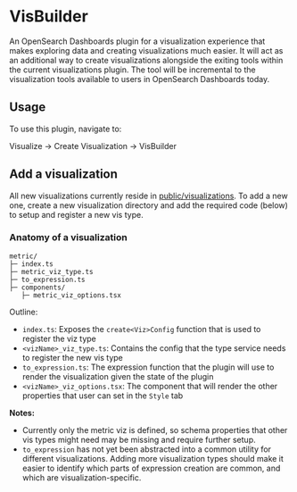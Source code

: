 # VisBuilder

An OpenSearch Dashboards plugin for a visualization experience that makes exploring data and creating visualizations much easier. It will act as an additional way to create visualizations alongside the exiting tools within the current visualizations plugin. The tool will be incremental to the visualization tools available to users in OpenSearch Dashboards today.

## Usage

To use this plugin, navigate to:

Visualize -> Create Visualization -> VisBuilder

## Add a visualization

All new visualizations currently reside in [public/visualizations](./public/visualizations). To add a new one, create a new visualization directory and add the required code (below) to setup and register a new vis type.

### Anatomy of a visualization

```
metric/
├─ index.ts
├─ metric_viz_type.ts
├─ to_expression.ts
├─ components/
   ├─ metric_viz_options.tsx
```

Outline:
- `index.ts`: Exposes the `create<Viz>Config` function that is used to register the viz type
- `<vizName>_viz_type.ts`: Contains the config that the type service needs to register the new vis type
- `to_expression.ts`: The expression function that the plugin will use to render the visualization given the state of the plugin
- `<vizName>_viz_options.tsx`: The component that will render the other properties that user can set in the `Style` tab

**Notes:**

- Currently only the metric viz is defined, so schema properties that other vis types might need may be missing and require further setup.
- `to_expression` has not yet been abstracted into a common utility for different visualizations. Adding more visualization types should make it easier to identify which parts of expression creation are common, and which are visualization-specific.

